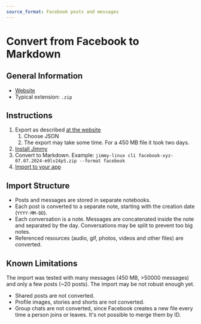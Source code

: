 ```yaml
---
source_format: Facebook posts and messages
---
```


# Convert from Facebook to Markdown

## General Information

- [Website](https://www.facebook.com/)
- Typical extension: `.zip`

## Instructions

1. Export as described [at the website](https://www.facebook.com/help/212802592074644/)
    1. Choose JSON
    2. The export may take some time. For a 450 MB file it took two days.
2. [Install Jimmy](../index.md#installation)
3. Convert to Markdown. Example: `jimmy-linux cli facebook-xyz-07.07.2024-m9lv24pS.zip --format facebook`
4. [Import to your app](../import_instructions.md)

## Import Structure

- Posts and messages are stored in separate notebooks.
- Each post is converted to a separate note, starting with the creation date (`YYYY-MM-DD`).
- Each conversation is a note. Messages are concatenated inside the note and separated by the day. Conversations may be split to prevent too big notes.
- Referenced resources (audio, gif, photos, videos and other files) are converted.

## Known Limitations

The import was tested with many messages (450 MB, >50000 messages) and only a few posts (~20 posts). The import may be not robust enough yet.

- Shared posts are not converted.
- Profile images, stories and shorts are not converted.
- Group chats are not converted, since Facebook creates a new file every time a person joins or leaves. It's not possible to merge them by ID.
